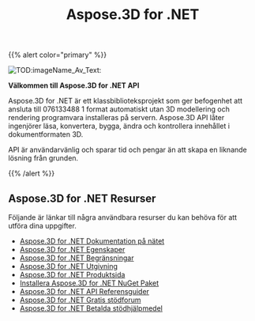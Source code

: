﻿---
title: Aspose.3D for .NET
type: docs
description: Aspose.3D for .NET är ett klassbiblioteksprojekt som ger befogenhet att ansluta till 076133488 1 format automatiskt utan 3D modellering och rendering programvara installeras på servern. Aspose.3D API låter ingenjörer läsa, konvertera, bygga, ändra och kontrollera innehållet i dokumentformaten 3D.
weight: 10
url: /sv/net/
is_root: true
---
{{% alert color="primary" %}} 

![TOD:imageName_Av_Text:](home_1.png)

**Välkommen till Aspose.3D for .NET API**

Aspose.3D for .NET är ett klassbiblioteksprojekt som ger befogenhet att ansluta till 076133488 1 format automatiskt utan 3D modellering och rendering programvara installeras på servern. Aspose.3D API låter ingenjörer läsa, konvertera, bygga, ändra och kontrollera innehållet i dokumentformaten 3D.

API är användarvänlig och sparar tid och pengar än att skapa en liknande lösning från grunden.

{{% /alert %}} 
## **Aspose.3D for .NET Resurser**
Följande är länkar till några användbara resurser du kan behöva för att utföra dina uppgifter.

- [Aspose.3D for .NET Dokumentation på nätet](/3d/sv/net/)
- [Aspose.3D for .NET Egenskaper](/3d/sv/net/product-overview/#productoverview-richfeatures)
- [Aspose.3D for .NET Begränsningar](/3d/sv/net/installation/#installation-systemrequirements)
- [Aspose.3D for .NET Utgivning](/3d/sv/net/release-notes/)
- [Aspose.3D for .NET Produktsida](https://products.aspose.com/3d/net/)
- [Installera Aspose.3D for .NET NuGet Paket](https://www.nuget.org/packages/Aspose.3D/)
- [Aspose.3D for .NET API Referensguider](https://reference.aspose.com/3d/net)
- [Aspose.3D for .NET Gratis stödforum](https://forum.aspose.com/c/3d/18)
- [Aspose.3D for .NET Betalda stödhjälpmedel](https://helpdesk.aspose.com/)
